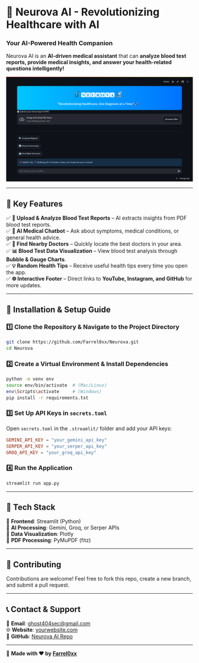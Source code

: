 # 🚀 Neurova AI - Revolutionizing Healthcare with AI  
### **Your AI-Powered Health Companion**  

Neurova AI is an **AI-driven medical assistant** that can **analyze blood test reports, provide medical insights, and answer your health-related questions intelligently!**  

![Neurova AI Screenshot](assets/screenshot.jpg)  

---

## 📌 **Key Features**  
✅ **📄 Upload & Analyze Blood Test Reports** – AI extracts insights from PDF blood test reports.  
✅ **💬 AI Medical Chatbot** – Ask about symptoms, medical conditions, or general health advice.  
✅ **📍 Find Nearby Doctors** – Quickly locate the best doctors in your area.  
✅ **📊 Blood Test Data Visualization** – View blood test analysis through **Bubble & Gauge Charts**.  
✅ **💡 Random Health Tips** – Receive useful health tips every time you open the app.  
✅ **🌐 Interactive Footer** – Direct links to **YouTube, Instagram, and GitHub** for more updates.  

---

## 🔧 **Installation & Setup Guide**  

### 1️⃣ **Clone the Repository & Navigate to the Project Directory**  
```bash
git clone https://github.com/Farrel0xx/Neurova.git
cd Neurova
```

### 2️⃣ **Create a Virtual Environment & Install Dependencies**  
```bash
python -m venv env
source env/bin/activate  # (Mac/Linux)
env\Scripts\activate     # (Windows)
pip install -r requirements.txt
```

### 3️⃣ **Set Up API Keys in `secrets.toml`**  
Open `secrets.toml` in the `.streamlit/` folder and add your API keys:  

```toml
GEMINI_API_KEY = "your_gemini_api_key"
SERPER_API_KEY = "your_serper_api_key"
GROQ_API_KEY = "your_groq_api_key"
```

### 4️⃣ **Run the Application**  
```bash
streamlit run app.py
```

---

## 🎨 **Tech Stack**  
🔹 **Frontend**: Streamlit (Python)  
🔹 **AI Processing**: Gemini, Groq, or Serper APIs  
🔹 **Data Visualization**: Plotly  
🔹 **PDF Processing**: PyMuPDF (fitz)  

---

## 🤝 **Contributing**  
Contributions are welcome! Feel free to fork this repo, create a new branch, and submit a pull request.  

---

## 📞 **Contact & Support**  
📧 **Email**: ghost404sec@gmail.com  
🌐 **Website**: [yourwebsite.com](https://yourwebsite.com)  
🔗 **GitHub**: [Neurova AI Repo](https://github.com/username/neurova-ai)  

---
🚀 **Made with ❤️ by [Farrel0xx](https://github.com/Farrel0xx)**  
